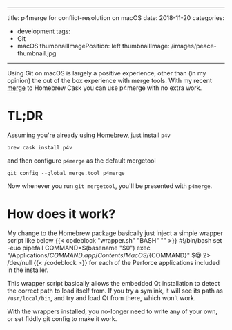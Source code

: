 
---
title: p4merge for conflict-resolution on macOS
date: 2018-11-20
categories:
  - development
tags:
  - Git
  - macOS
thumbnailImagePosition: left
thumbnailImage: /images/peace-thumbnail.jpg
---

Using Git on macOS is largely a positive experience, other than (in my opinion) the
out of the box experience with merge tools. With my recent
[merge](https://github.com/Homebrew/homebrew-cask/commit/12a256663370207ff198d4fdbcef53e96e06a21e)
to Homebrew Cask you can use p4merge with no extra work.

<!--more-->

# TL;DR

Assuming you're already using [Homebrew](https://brew.sh/), just install `p4v`
```
brew cask install p4v
```

and then configure `p4merge` as the default mergetool
```
git config --global merge.tool p4merge
```

Now whenever you run `git mergetool`, you'll be presented with `p4merge`.

# How does it work?

My change to the Homebrew package basically just inject a simple wrapper script
like below
{{< codeblock "wrapper.sh" "BASH" "" >}}
#!/bin/bash
set -euo pipefail
COMMAND=$(basename "$0")
exec "/Applications/${COMMAND}.app/Contents/MacOS/${COMMAND}" $@ 2> /dev/null
{{< /codeblock >}}
for each of the Perforce applications included in the installer.

This wrapper script basically allows the embedded Qt installation to detect
the correct path to load itself from. If you try a symlink, it will see its
path as `/usr/local/bin`, and try and load Qt from there, which won't work.

With the wrappers installed, you no-longer need to write any of your own,
or set fiddly git config to make it work.